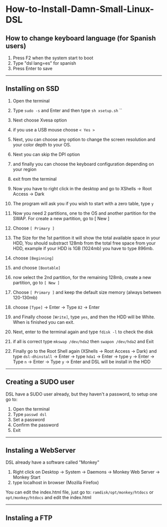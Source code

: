 # How-to-Install-Damn-Small-Linux-DSL
## How to change keyboard language (for Spanish users)

1. Press F2 when the system start to boot
2. Type "dsl lang=es" for spanish
3. Press Enter to save
---

## Installing on SSD

1. Open the terminal
2. Type `sudo -s` and Enter and then type  `sh xsetup.sh` ``
3. Next choose Xvesa option
3. if you use a USB mouse choose `< Yes >`
4. Next, you can choose any option to change the screen resolution and your color depth to your OS.
5. Next you can skip the DPI option
6. and finally you can choose the keyboard configuration depending on your region
7. exit from the terminal
8. Now you have to right click in the desktop and go to XShells -> Root Access -> Dark
9. The program will ask you if you wish to start with a zero table, type `y`
10. Now you need 2 partitions, one to the OS and another partition for the SWAP. For create a new partition, go to [ New ]
11. Choose `[ Primary ]`
12. The Size for the 1st partition it will show the total available space in your HDD, You should substract 128mb from the total free space from your HDD, example if your HDD is 1GB (1024mb) you have to type 896mb. 
13. choose `[Beginning]`
14. and choose `[Bootable]`
15. now select the 2nd partition, for the remaining 128mb, create a new partition, go to `[ New ]`
16. Choose `[ Primary ]` and keep the default size memory (always between 120-130mb)
17. choose `[Type]` -> Enter -> Type `82` -> Enter
18. and Finally choose `[Write]`, type `yes`, and then the HDD will be White. When is finished you can exit.
19. Next, enter to the terminal again and type `fdisk -l` to check the disk
20. if all is correct type `mkswap /dev/hda2` then `swapon /dev/hda2` and Exit

21. Finally go to the Root Shell again (XShells -> Root Access -> Dark) and type `dsl-dhinstall` -> Enter -> type `hda1`
-> Enter -> type `y` -> Enter -> Type `n` -> Enter -> Type `y` -> Enter
and DSL will be install in the HDD

---

## Creating a SUDO user

DSL have a SUDO user already, but they haven't a password, to setup one go to:
1. Open the terminal
2. Type `passwd dsl`
3. Set a password
4. Confirm the password
5. Exit

---

## Instaling a WebServer

DSL already have a software called "Monkey"
1. Right click on Desktop -> System -> Daemons -> Monkey Web Server -> Monkey Start
2. type localhost in browser (Mozilla Firefox)

You can edit the index.html file, just go to:
`ramdisk/opt/monkey/htdocs` or `opt/monkey/htdocs` and edit the index.html

---

## Instaling a FTP



